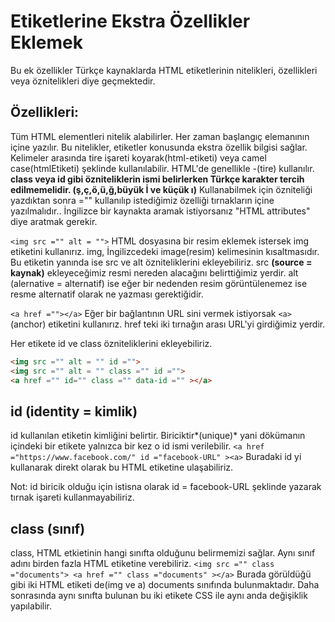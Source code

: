 # Etiketlerine Ekstra Özellikler Eklemek
Bu ek özellikler Türkçe kaynaklarda HTML etiketlerinin nitelikleri, özellikleri veya öznitelikleri diye geçmektedir.

## Özellikleri:
Tüm HTML elementleri nitelik alabilirler.
Her zaman başlangıç elemanının içine yazılır.
<a href =""></a>
Bu nitelikler, etiketler konusunda ekstra özellik bilgisi sağlar.
Kelimeler arasında tire işareti koyarak(html-etiketi) veya camel case(htmlEtiketi) şeklinde kullanılabilir. HTML'de genellikle -(tire) kullanılır.
**class veya id gibi özniteliklerin ismi belirlerken Türkçe karakter tercih edilmemelidir. (ş,ç,ö,ü,ğ,büyük İ ve küçük ı)**
Kullanabilmek için özniteliği yazdıktan sonra ="" kullanılıp istediğimiz özelliği tırnakların içine yazılmalıdır..
İngilizce bir kaynakta aramak istiyorsanız "HTML attributes" diye aratmak gerekir.

`<img src ="" alt = "">`
HTML dosyasına bir resim eklemek istersek img etiketini kullanırız. img, İngilizcedeki image(resim) kelimesinin kısaltmasıdır. Bu etiketin yanında ise src ve alt özniteliklerini ekleyebiliriz. src **(source = kaynak)** ekleyeceğimiz resmi nereden alacağını belirttiğimiz yerdir. alt (alernative = alternatif) ise eğer bir nedenden resim görüntülenemez ise resme alternatif olarak ne yazması gerektiğidir.

`<a href =""></a>`
Eğer bir bağlantının URL sini vermek istiyorsak `<a>` (anchor) etiketini kullanırız. href teki iki tırnağın arası URL'yi girdiğimiz yerdir.

Her etikete id ve class özniteliklerini ekleyebiliriz.
```html
<img src ="" alt = "" id =""> 
<img src ="" alt = "" class ="" id ="">
<a href ="" id="" class ="" data-id ="" ></a>
```
## id (identity = kimlik)
id kullanılan etiketin kimliğini belirtir. Biriciktir*(unique)* yani dökümanın içindeki bir etikete yalnızca bir kez o id ismi verilebilir.
`<a href ="https://www.facebook.com/" id ="facebook-URL" ><a>`
Buradaki id yi kullanarak direkt olarak bu HTML etiketine ulaşabiliriz.

Not: id biricik olduğu için istisna olarak id = facebook-URL şeklinde yazarak tırnak işareti kullanmayabiliriz.

## class (sınıf)
class, HTML etkietinin hangi sınıfta olduğunu belirmemizi sağlar. Aynı sınıf adını birden fazla HTML etiketine verebiliriz.
`<img src ="" class ="documents"> <a href ="" class ="documents" ></a>`
Burada görüldüğü gibi iki HTML etiketi de(img ve a) documents sınıfında bulunmaktadır. Daha sonrasında aynı sınıfta bulunan bu iki etikete CSS ile aynı anda değişiklik yapılabilir.